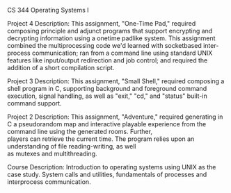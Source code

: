 CS 344 Operating Systems I

Project 4 Description:
This assignment, "One-Time Pad," required composing principle and adjunct programs that support encrypting and decrypting information using a one­time pad­like system. This assignment combined the multi­processing code we'd learned with socket­based inter­process communication; ran from a command line using standard UNIX features like input/output redirection and job control; and required the addition of a short compilation script.

Project 3 Description:
This assignment, "Small Shell," required composing a shell program in C, supporting background and foreground command execution, signal handling, as well as "exit," "cd," and "status" built-in command support.

Project 2 Description:
This assignment, "Adventure," required generating in C a pseudorandom map and interactive playable experience from the command line using the generated rooms. Further, players can retrieve the current time. The program relies upon an understanding of file reading-writing, as well as mutexes and multithreading.


Course Description:
Introduction to operating systems using UNIX as the case study. System calls and utilities, fundamentals of processes and interprocess communication.
